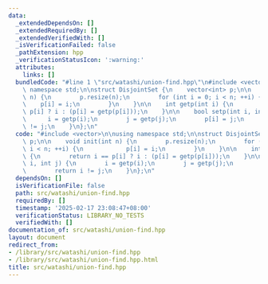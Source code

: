 ```yaml
---
data:
  _extendedDependsOn: []
  _extendedRequiredBy: []
  _extendedVerifiedWith: []
  _isVerificationFailed: false
  _pathExtension: hpp
  _verificationStatusIcon: ':warning:'
  attributes:
    links: []
  bundledCode: "#line 1 \"src/watashi/union-find.hpp\"\n#include <vector>\n\nusing\
    \ namespace std;\n\nstruct DisjointSet {\n    vector<int> p;\n\n    void init(int\
    \ n) {\n        p.resize(n);\n        for (int i = 0; i < n; ++i) {\n        \
    \    p[i] = i;\n        }\n    }\n\n    int getp(int i) {\n        return i ==\
    \ p[i] ? i : (p[i] = getp(p[i]));\n    }\n\n    bool setp(int i, int j) {\n  \
    \      i = getp(i);\n        j = getp(j);\n        p[i] = j;\n        return i\
    \ != j;\n    }\n};\n"
  code: "#include <vector>\n\nusing namespace std;\n\nstruct DisjointSet {\n    vector<int>\
    \ p;\n\n    void init(int n) {\n        p.resize(n);\n        for (int i = 0;\
    \ i < n; ++i) {\n            p[i] = i;\n        }\n    }\n\n    int getp(int i)\
    \ {\n        return i == p[i] ? i : (p[i] = getp(p[i]));\n    }\n\n    bool setp(int\
    \ i, int j) {\n        i = getp(i);\n        j = getp(j);\n        p[i] = j;\n\
    \        return i != j;\n    }\n};\n"
  dependsOn: []
  isVerificationFile: false
  path: src/watashi/union-find.hpp
  requiredBy: []
  timestamp: '2025-02-17 23:08:47+08:00'
  verificationStatus: LIBRARY_NO_TESTS
  verifiedWith: []
documentation_of: src/watashi/union-find.hpp
layout: document
redirect_from:
- /library/src/watashi/union-find.hpp
- /library/src/watashi/union-find.hpp.html
title: src/watashi/union-find.hpp
---
```

